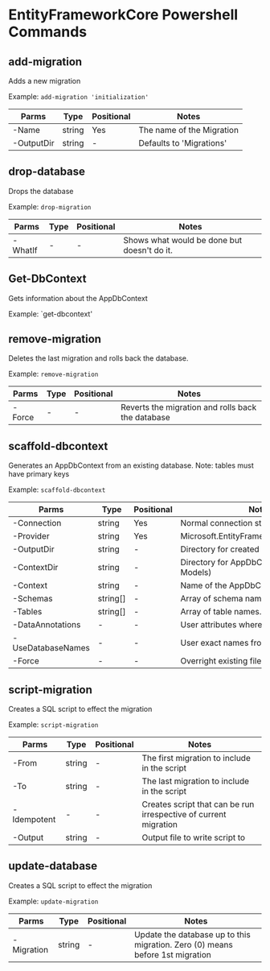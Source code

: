 # EntityFrameworkCore Powershell Commands

## add-migration

Adds a new migration

Example: `add-migration 'initialization'`

| Parms | Type | Positional | Notes |
| ----- | ---- | ---------- | ----- |
| -Name | string | Yes | The name of the Migration |
| -OutputDir | string | - | Defaults to 'Migrations' |

## drop-database

Drops the database

Example: `drop-migration`

| Parms | Type | Positional | Notes |
| ----- | ---- | ---------- | ----- |
| -WhatIf | - | - | Shows what would be done but doesn't do it. |

## Get-DbContext

Gets information about the AppDbContext

Example: `get-dbcontext'

## remove-migration

Deletes the last migration and rolls back the database.

Example: `remove-migration`

| Parms | Type | Positional | Notes |
| ----- | ---- | ---------- | ----- |
| -Force | - | - | Reverts the migration and rolls back the database |

## scaffold-dbcontext

Generates an AppDbContext from an existing database. Note: tables must have primary keys

Example: `scaffold-dbcontext`

| Parms | Type | Positional | Notes |
| ----- | ---- | ---------- | ----- |
| -Connection | string | Yes | Normal connection string |
| -Provider | string | Yes | Microsoft.EntityFrameworkCore.SqlServer |
| -OutputDir | string | - | Directory for created classes (i.e. Models) |
| -ContextDir | string | - | Directory for AppDbContext file (i.e. Models) |
| -Context | string | - | Name of the AppDbContext class |
| -Schemas | string[] | - | Array of schema names. Defaults to all. |
| -Tables | string[] | - | Array of table names. Defaults to all |
| -DataAnnotations | - | - | User attributes where possible |
| -UseDatabaseNames | - | - | User exact names from database tables |
| -Force | - | - | Overright existing files |

## script-migration

Creates a SQL script to effect the migration

Example: `script-migration`

| Parms | Type | Positional | Notes |
| ----- | ---- | ---------- | ----- |
| -From | string | - | The first migration to include in the script |
| -To | string | - | The last migration to include in the script |
| -Idempotent | - | - | Creates script that can be run irrespective of current migration |
| -Output | string | - | Output file to write script to |

## update-database

Creates a SQL script to effect the migration

Example: `update-migration`

| Parms | Type | Positional | Notes |
| ----- | ---- | ---------- | ----- |
| -Migration | string | - | Update the database up to this migration. Zero (0) means before 1st migration |

